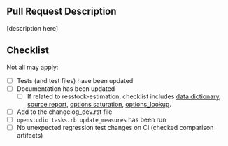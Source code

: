 ## Pull Request Description

[description here]

## Checklist

Not all may apply:

- [ ] Tests (and test files) have been updated
- [ ] Documentation has been updated
  - [ ] If related to resstock-estimation, checklist includes [data dictionary](https://github.com/NREL/resstock/tree/develop/resources/data/dictionary), [source report](https://github.com/NREL/resstock/tree/develop/project_national/resources/source_report.csv), [options saturation](https://github.com/NREL/resstock/tree/develop/project_national/resources/options_saturations.csv), [options_lookup](https://github.com/NREL/resstock/blob/develop/resources/options_lookup.tsv).
- [ ] Add to the changelog_dev.rst file
- [ ] `openstudio tasks.rb update_measures` has been run
- [ ] No unexpected regression test changes on CI (checked comparison artifacts)
